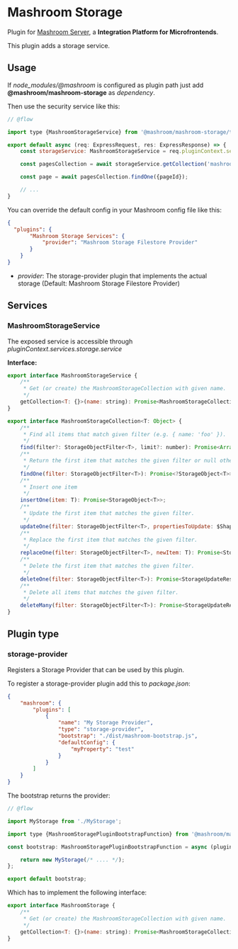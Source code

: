 
# Mashroom Storage

Plugin for [Mashroom Server](https://www.mashroom-server.com), a **Integration Platform for Microfrontends**.

This plugin adds a storage service.

## Usage

If *node_modules/@mashroom* is configured as plugin path just add **@mashroom/mashroom-storage** as *dependency*.

Then use the security service like this:

```js
// @flow

import type {MashroomStorageService} from '@mashroom/mashroom-storage/type-definitions';

export default async (req: ExpressRequest, res: ExpressResponse) => {
    const storageService: MashroomStorageService = req.pluginContext.services.storage.service;

    const pagesCollection = await storageService.getCollection('mashroom-portal-pages');

    const page = await pagesCollection.findOne({pageId});

    // ...
}
```

You can override the default config in your Mashroom config file like this:

```json
{
  "plugins": {
       "Mashroom Storage Services": {
           "provider": "Mashroom Storage Filestore Provider"
       }
    }
}
```

 * _provider_: The storage-provider plugin that implements the actual storage (Default: Mashroom Storage Filestore Provider)

## Services

### MashroomStorageService

The exposed service is accessible through _pluginContext.services.storage.service_

**Interface:**

```js
export interface MashroomStorageService {
    /**
     * Get (or create) the MashroomStorageCollection with given name.
     */
    getCollection<T: {}>(name: string): Promise<MashroomStorageCollection<T>>;
}

export interface MashroomStorageCollection<T: Object> {
    /**
     * Find all items that match given filter (e.g. { name: 'foo' }).
     */
    find(filter?: StorageObjectFilter<T>, limit?: number): Promise<Array<StorageObject<T>>>;
    /**
     * Return the first item that matches the given filter or null otherwise.
     */
    findOne(filter: StorageObjectFilter<T>): Promise<?StorageObject<T>>;
    /**
     * Insert one item
     */
    insertOne(item: T): Promise<StorageObject<T>>;
    /**
     * Update the first item that matches the given filter.
     */
    updateOne(filter: StorageObjectFilter<T>, propertiesToUpdate: $Shape<StorageObject<T>>): Promise<StorageUpdateResult>;
    /**
     * Replace the first item that matches the given filter.
     */
    replaceOne(filter: StorageObjectFilter<T>, newItem: T): Promise<StorageUpdateResult>;
    /**
     * Delete the first item that matches the given filter.
     */
    deleteOne(filter: StorageObjectFilter<T>): Promise<StorageUpdateResult>;
    /**
     * Delete all items that matches the given filter.
     */
    deleteMany(filter: StorageObjectFilter<T>): Promise<StorageUpdateResult>;
}
```

## Plugin type

### storage-provider

Registers a Storage Provider that can be used by this plugin.

To register a storage-provider plugin add this to _package.json_:

```json
{
    "mashroom": {
        "plugins": [
            {
                "name": "My Storage Provider",
                "type": "storage-provider",
                "bootstrap": "./dist/mashroom-bootstrap.js",
                "defaultConfig": {
                    "myProperty": "test"
                }
            }
        ]
    }
}
```

The bootstrap returns the provider:

```js
// @flow

import MyStorage from './MyStorage';

import type {MashroomStoragePluginBootstrapFunction} from '@mashroom/mashroom-storage/type-definitions';

const bootstrap: MashroomStoragePluginBootstrapFunction = async (pluginName, pluginConfig, pluginContextHolder) => {

    return new MyStorage(/* .... */);
};

export default bootstrap;
```

Which has to implement the following interface:

```js
export interface MashroomStorage {
    /**
     * Get (or create) the MashroomStorageCollection with given name.
     */
    getCollection<T: {}>(name: string): Promise<MashroomStorageCollection<T>>;
}
```
